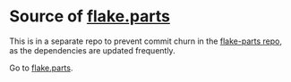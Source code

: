 # Source of [flake.parts](https://flake.parts)

This is in a separate repo to prevent commit churn in the [flake-parts repo](https://github.com/hercules-ci/flake-parts),
as the dependencies are updated frequently.

Go to [flake.parts](https://flake.parts).
